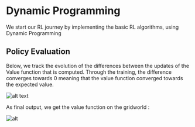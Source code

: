 # Dynamic Programming

We start our RL journey by implementing the basic RL algorithms, using Dynamic Programming

## Policy Evaluation
Below, we track the evolution of the differences between the updates of the Value function that is computed. Through the training, the difference converges towards 0 meaning that the value function converged towards the expected value.

![alt text](https://github.com/simon555/RL/blob/master/DP/PolicyEvaluation/PolicyEvaluation.png)

As final output, we get the value function on the gridworld : 

![alt ](https://github.com/simon555/RL/blob/master/DP/PolicyEvaluation/EvolutionPolicyEvaluation.png)
